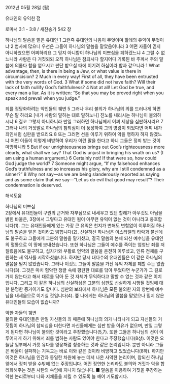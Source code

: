 2012년 05월 28일 (월)

유대인의 유익한 점



로마서 3:1 - 3:8 / 새찬송가 542 장


하나님의 말씀을 맡은 유대인
1 그런즉 유대인의 나음이 무엇이며 할례의 유익이 무엇이냐 2 범사에 많으니 우선은 그들이 하나님의 말씀을 맡았음이니라 3 어떤 자들이 믿지 아니하였으면 어찌하리요 그 믿지 아니함이 하나님의 미쁘심을 폐하겠느냐 4 그럴 수 없느니라 사람은 다 거짓되되 오직 하나님은 참되시다 할지어다 기록된 바 주께서 주의 말씀에 의롭다 함을 얻으시고 판단 받으실 때에 이기려 하심이라 함과 같으니라
1 What advantage, then, is there in being a Jew, or what value is there in circumcision? 2 Much in every way! First of all, they have been entrusted with the very words of God. 3 What if some did not have faith? Will their lack of faith nullify God’s faithfulness? 4 Not at all! Let God be true, and every man a liar. As it is written: “So that you may be proved right when you speak and prevail when you judge.”

죄를 정당화하려는 악인들의 궤변
5 그러나 우리 불의가 하나님의 의를 드러나게 하면 무슨 말 하리요 [내가 사람의 말하는 대로 말하노니] 진노를 내리시는 하나님이 불의하시냐 6 결코 그렇지 아니하니라 만일 그러하면 하나님께서 어찌 세상을 심판하시리요 7 그러나 나의 거짓말로 하나님의 참되심이 더 풍성하여 그의 영광이 되었다면 어찌 내가 죄인처럼 심판을 받으리요 8 또는 그러면 선을 이루기 위하여 악을 행하자 하지 않겠느냐 어떤 이들이 이렇게 비방하여 우리가 이런 말을 한다고 하니 그들은 정죄 받는 것이 마땅하니라
5 But if our unrighteousness brings out God’s righteousness more clearly, what shall we say? That God is unjust in bringing his wrath on us? (I am using a human argument.) 6 Certainly not! If that were so, how could God judge the world? 7 Someone might argue, “If my falsehood enhances God’s truthfulness and so increases his glory, why am I still condemned as a sinner?” 8 Why not say―as we are being slanderously reported as saying and as some claim that we say―“Let us do evil that good may result”? Their condemnation is deserved.

해석도움





하나님의 미쁘심  
2장에서 유대인들이 구원의 근거와 자부심으로 내세우고 있던 할례가 아무것도 아님을 밝힌 바울은, 3장에서 그렇다고 유대인 됨이 아무런 유익이 없는 것이 아니라고 옹호합니다(1). 그는 유대인들에게 있는 가장 큰 유익은 천지가 변해도 변함없이 이루어질 하나님의 말씀을 맡은 것이라고 밝힙니다(2). 신실하신 하나님은 이스라엘의 타락과 불신에도 불구하고 그들에게 그분의 말씀을 맡기셨고, 결국 말씀의 본체 되신 예수님을 유대인의 혈통으로 이 땅에 보내셨습니다. 또한 하나님은 그들이 예수를 죽이는 엄청난 죄를 저질렀음에도 불구하고, 십자가와 부활로 언약의 말씀을 온전히 이루셨고, 인류 전체를 구원하는 새 역사를 시작하셨습니다. 하지만 당시 대다수의 유대인들은 이 같은 하나님의 말씀을 믿지 않았습니다. 그러나 이것도 그들이 말씀을 가진 유익 자체를 폐할 수는 없습니다(3). 그것은 마치 험악한 정글 속에 평탄한 대로를 닦아 두었다면 누군가가 그 길로 가지 않는다고 해서 대로를 닦아 둔 것 자체가 무익하다고 말할 수 없는 것과 같은 이치입니다. 그리고 이 같은 하나님의 신실하심은 그분의 심판도 신실하게 시행될 것임에 대한 분명한 증거이기도 합니다. 심판의 보좌에서 하나님은 모든 불의한 자의 항변에 예수님을 내세움으로 이기실 것입니다(4).
쫖 나에게는 하나님의 말씀을 맡았으나 믿지 않은 유대인들의 모습이 없습니까?

악한 자들의 궤변  
불의한 유대인들은 만일 자신들의 죄 때문에 하나님의 의가 나타나게 되고 자신들의 거짓됨이 하나님의 참되심을 더한다면 자신들에게는 심판 받을 이유가 없으며, 만일 그렇게 된다면 하나님이 불의한 것이라고 주장했습니다(5,7). 또한 그들은 하나님의 선이 이루어지게 하기 위해서 죄를 범하는 사람도 있어야 한다고 주장했습니다(8상). 이것은 오늘날 일부에서 가룟 유다를 영웅처럼 칭송하는 것과 같은 논리입니다. 뿐만 아니라 그들은 바울이 설파하는 기독교는 바로 이와 같은 것이라 비방하고 있었습니다(8하). 하지만 이것은 하나님을 인간과 동일한 차원에 놓는 데서 나온 사악한 논리이며, 참되신 하나님 앞에서 정죄 받을 수밖에 없는 주장입니다. 어떤 정연한 논리라도 불의와 거짓과 악을 합리화해주는 것은 사탄의 속임에 지나지 않습니다.
■ 말씀을 이용하여 거짓을 주장하는 악한 논리로부터 나와 지체들을 지킬 수 있도록 늘 깨어 기도합시다.